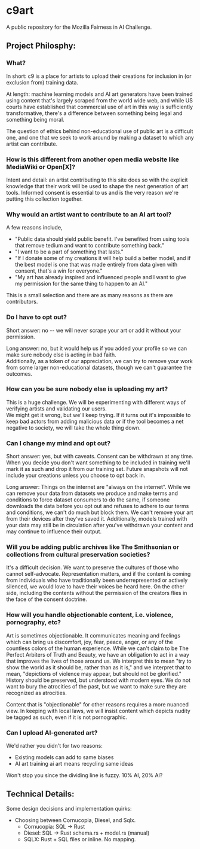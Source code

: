 # c9art
A public repository for the Mozilla Fairness in AI Challenge.

## Project Philosphy:

### What?
In short: c9 is a place for artists to upload their creations for inclusion in (or exclusion from) training data.

At length: machine learning models and AI art generators have been trained using content that's largely scraped from the world wide web, 
and while US courts have established that commercial use of art in this way is sufficiently transformative, 
there's a difference between something being legal and something being moral.  

The question of ethics behind non-educational use of public art is a difficult one, 
and one that we seek to work around by making a dataset to which any artist can contribute.

### How is this different from another open media website like MediaWiki or Open[X]?
Intent and detail: an artist contributing to this site does so with the explicit knowledge that their work will be used to shape the next generation of art tools.
Informed consent is essential to us and is the very reason we're putting this collection together.

### Why would an artist want to contribute to an AI art tool?
A few reasons include,
 - "Public data should yield public benefit.  I've benefited from using tools that remove tedium and want to contribute something back."
 - "I want to be a part of something that lasts." 
 - "If I donate some of my creations it will help build a better model, and if the best model is one that was made entirely from data given with consent, that's a win for everyone."
 - "My art has already inspired and influenced people and I want to give my permission for the same thing to happen to an AI."

This is a small selection and there are as many reasons as there are contributors.

### Do I have to opt out?
Short answer: no -- we will never scrape your art or add it without your permission.

Long answer: no, but it would help us if you added your profile so we can make sure nobody else is acting in bad faith.  
Additionally, as a token of our appreciation, we can try to remove your work from some larger non-educational datasets, though we can't guarantee the outcomes.

### How can you be sure nobody else is uploading my art?
This is a huge challenge.  We will be experimenting with different ways of verifying artists and validating our users.  
We might get it wrong, but we'll keep trying.  If it turns out it's impossible to keep bad actors from adding malicious data or if the tool becomes a net negative to society, we will take the whole thing down.

### Can I change my mind and opt out?
Short answer: yes, but with caveats.  Consent can be withdrawn at any time.  When you decide you don't want something to be included in training we'll mark it as such and drop it from our training set. 
Future snapshots will not include your creations unless you choose to opt back in.

Long answer: Things on the internet are "always on the internet".  While we can remove your data from datasets we produce and make terms and conditions to force dataset consumers to do the same, if someone downloads the data before you opt out and refuses to adhere to our terms and conditions, we can't do much but block them.  We can't remove your art from their devices after they've saved it. 
Additionally, models trained with your data may still be in circulation after you've withdrawn your content and may continue to influence their output.

### Will you be adding public archives like The Smithsonian or collections from cultural preservation societies?
It's a difficult decision.  We want to preserve the cultures of those who cannot self-advocate.  Representation matters, and if the content is coming from individuals who have traditionally been underrepresented or actively silenced, we would love to have their voices be heard here. 
On the other side, including the contents without the permission of the creators flies in the face of the consent doctrine.

### How will you handle objectionable content, i.e. violence, pornography, etc?
Art is sometimes objectionable.  It communicates meaning and feelings which can bring us discomfort, joy, fear, peace, anger, or any of the countless colors of the human experience. 
While we can't claim to be The Perfect Arbiters of Truth and Beauty, we have an obligation to act in a way that improves the lives of those around us. 
We interpret this to mean "try to show the world as it should be, rather than as it is," and we interpret that to mean, "depictions of violence may appear, but should not be glorified." 
History should be preserved, but understood with modern eyes.  We do not want to bury the atrocities of the past, but we want to make sure they are recognized as atrocities. 

Content that is "objectionable" for other reasons requires a more nuanced view.  In keeping with local laws, we will insist content which depicts nudity be tagged as such, even if it is not pornographic.

### Can I upload AI-generated art?
We'd rather you didn't for two reasons:
 - Existing models can add to same biases
 - AI art training ai art means recycling same ideas

Won't stop you since the dividing line is fuzzy.  10% AI, 20% AI?

## Technical Details:

Some design decisions and implementation quirks:

- Choosing between Cornucopia, Diesel, and Sqlx.
  - Cornucopia: SQL -> Rust
  - Diesel: SQL -> Rust schema.rs + model.rs (manual)
  - SQLX: Rust + SQL files or inline.  No mapping.
